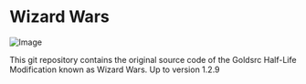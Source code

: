 # Wizard Wars

![Image](http://media.moddb.com/images/mods/1/2/1319/ww_header.jpg)

This git repository contains the original source code of the Goldsrc Half-Life Modification known as Wizard Wars.
Up to version 1.2.9

